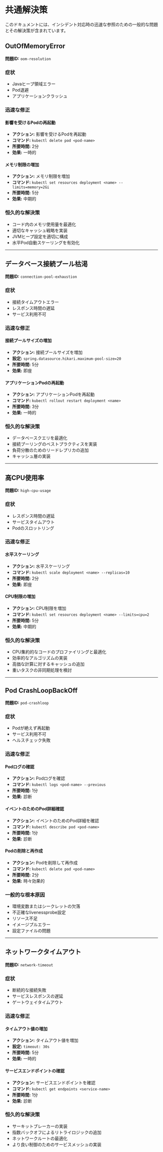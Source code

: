 # 共通解決策

このドキュメントには、インシデント対応時の迅速な参照のための一般的な問題とその解決策が含まれています。

## OutOfMemoryError

**問題ID:** `oom-resolution`

### 症状
- Javaヒープ領域エラー
- Pod退避
- アプリケーションクラッシュ

### 迅速な修正

#### 影響を受けるPodの再起動
- **アクション:** 影響を受けるPodを再起動
- **コマンド:** `kubectl delete pod <pod-name>`
- **所要時間:** 2分
- **効果:** 一時的

#### メモリ制限の増加
- **アクション:** メモリ制限を増加
- **コマンド:** `kubectl set resources deployment <name> --limits=memory=2Gi`
- **所要時間:** 5分
- **効果:** 中期的

### 恒久的な解決策
- コード内のメモリ使用量を最適化
- 適切なキャッシュ戦略を実装
- JVMヒープ設定を適切に構成
- 水平Pod自動スケーリングを有効化

---

## データベース接続プール枯渇

**問題ID:** `connection-pool-exhaustion`

### 症状
- 接続タイムアウトエラー
- レスポンス時間の遅延
- サービス利用不可

### 迅速な修正

#### 接続プールサイズの増加
- **アクション:** 接続プールサイズを増加
- **設定:** `spring.datasource.hikari.maximum-pool-size=20`
- **所要時間:** 5分
- **効果:** 即座

#### アプリケーションPodの再起動
- **アクション:** アプリケーションPodを再起動
- **コマンド:** `kubectl rollout restart deployment <name>`
- **所要時間:** 3分
- **効果:** 一時的

### 恒久的な解決策
- データベースクエリを最適化
- 接続プーリングのベストプラクティスを実装
- 負荷分散のためのリードレプリカの追加
- キャッシュ層の実装

---

## 高CPU使用率

**問題ID:** `high-cpu-usage`

### 症状
- レスポンス時間の遅延
- サービスタイムアウト
- Podのスロットリング

### 迅速な修正

#### 水平スケーリング
- **アクション:** 水平スケーリング
- **コマンド:** `kubectl scale deployment <name> --replicas=10`
- **所要時間:** 2分
- **効果:** 即座

#### CPU制限の増加
- **アクション:** CPU制限を増加
- **コマンド:** `kubectl set resources deployment <name> --limits=cpu=2`
- **所要時間:** 5分
- **効果:** 中期的

### 恒久的な解決策
- CPU集約的なコードのプロファイリングと最適化
- 効率的なアルゴリズムの実装
- 高価な計算に対するキャッシュの追加
- 重いタスクの非同期処理を検討

---

## Pod CrashLoopBackOff

**問題ID:** `pod-crashloop`

### 症状
- Podが絶えず再起動
- サービス利用不可
- ヘルスチェック失敗

### 迅速な修正

#### Podログの確認
- **アクション:** Podログを確認
- **コマンド:** `kubectl logs <pod-name> --previous`
- **所要時間:** 1分
- **効果:** 診断

#### イベントのためのPod詳細確認
- **アクション:** イベントのためのPod詳細を確認
- **コマンド:** `kubectl describe pod <pod-name>`
- **所要時間:** 1分
- **効果:** 診断

#### Podの削除と再作成
- **アクション:** Podを削除して再作成
- **コマンド:** `kubectl delete pod <pod-name>`
- **所要時間:** 2分
- **効果:** 時々効果的

### 一般的な根本原因
- 環境変数またはシークレットの欠落
- 不正確なlivenessprobe設定
- リソース不足
- イメージプルエラー
- 設定ファイルの問題

---

## ネットワークタイムアウト

**問題ID:** `network-timeout`

### 症状
- 断続的な接続失敗
- サービスレスポンスの遅延
- ゲートウェイタイムアウト

### 迅速な修正

#### タイムアウト値の増加
- **アクション:** タイムアウト値を増加
- **設定:** `timeout: 30s`
- **所要時間:** 5分
- **効果:** 一時的

#### サービスエンドポイントの確認
- **アクション:** サービスエンドポイントを確認
- **コマンド:** `kubectl get endpoints <service-name>`
- **所要時間:** 1分
- **効果:** 診断

### 恒久的な解決策
- サーキットブレーカーの実装
- 指数バックオフによるリトライロジックの追加
- ネットワークルートの最適化
- より良い制御のためのサービスメッシュの実装
